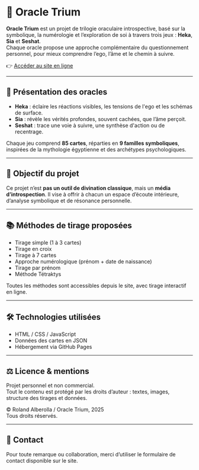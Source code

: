 # 🔮 Oracle Trium

**Oracle Trium** est un projet de trilogie oraculaire introspective, basé sur la symbolique, la numérologie et l’exploration de soi à travers trois jeux : **Heka**, **Sia** et **Seshat**.  
Chaque oracle propose une approche complémentaire du questionnement personnel, pour mieux comprendre l’ego, l’âme et le chemin à suivre.

👉 [Accéder au site en ligne](https://oracleheka.github.io/oracle_trium/)

---

## 🌌 Présentation des oracles

- **Heka** : éclaire les réactions visibles, les tensions de l'ego et les schémas de surface.
- **Sia** : révèle les vérités profondes, souvent cachées, que l’âme perçoit.
- **Seshat** : trace une voie à suivre, une synthèse d'action ou de recentrage.

Chaque jeu comprend **85 cartes**, réparties en **9 familles symboliques**, inspirées de la mythologie égyptienne et des archétypes psychologiques.

---

## 🧠 Objectif du projet

Ce projet n’est **pas un outil de divination classique**, mais un **média d’introspection**. Il vise à offrir à chacun un espace d’écoute intérieure, d’analyse symbolique et de résonance personnelle.

---

## 📚 Méthodes de tirage proposées

- Tirage simple (1 à 3 cartes)
- Tirage en croix
- Tirage à 7 cartes
- Approche numérologique (prénom + date de naissance)
- Tirage par prénom
- Méthode Tétraktys

Toutes les méthodes sont accessibles depuis le site, avec tirage interactif en ligne.

---

## 🛠️ Technologies utilisées

- HTML / CSS / JavaScript
- Données des cartes en JSON
- Hébergement via GitHub Pages

---

## ⚖️ Licence & mentions

Projet personnel et non commercial.  
Tout le contenu est protégé par les droits d’auteur : textes, images, structure des tirages et données.

© Roland Alberolla / Oracle Trium, 2025  
Tous droits réservés.

---

## 💬 Contact

Pour toute remarque ou collaboration, merci d’utiliser le formulaire de contact disponible sur le site.
